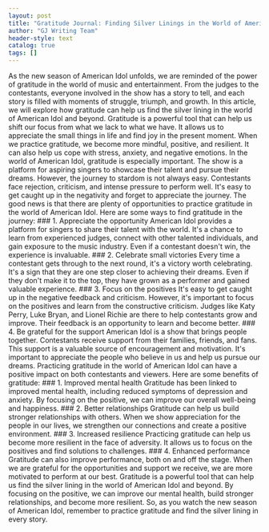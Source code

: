 ```yaml
---
layout: post
title: "Gratitude Journal: Finding Silver Linings in the World of American Idol"
author: "GJ Writing Team"
header-style: text
catalog: true
tags: []
---
```


As the new season of American Idol unfolds, we are reminded of the power of gratitude in the world of music and entertainment. From the judges to the contestants, everyone involved in the show has a story to tell, and each story is filled with moments of struggle, triumph, and growth. In this article, we will explore how gratitude can help us find the silver lining in the world of American Idol and beyond. Gratitude is a powerful tool that can help us shift our focus from what we lack to what we have. It allows us to appreciate the small things in life and find joy in the present moment. When we practice gratitude, we become more mindful, positive, and resilient. It can also help us cope with stress, anxiety, and negative emotions. In the world of American Idol, gratitude is especially important. The show is a platform for aspiring singers to showcase their talent and pursue their dreams. However, the journey to stardom is not always easy. Contestants face rejection, criticism, and intense pressure to perform well. It's easy to get caught up in the negativity and forget to appreciate the journey. The good news is that there are plenty of opportunities to practice gratitude in the world of American Idol. Here are some ways to find gratitude in the journey: ### 1. Appreciate the opportunity American Idol provides a platform for singers to share their talent with the world. It's a chance to learn from experienced judges, connect with other talented individuals, and gain exposure to the music industry. Even if a contestant doesn't win, the experience is invaluable. ### 2. Celebrate small victories Every time a contestant gets through to the next round, it's a victory worth celebrating. It's a sign that they are one step closer to achieving their dreams. Even if they don't make it to the top, they have grown as a performer and gained valuable experience. ### 3. Focus on the positives It's easy to get caught up in the negative feedback and criticism. However, it's important to focus on the positives and learn from the constructive criticism. Judges like Katy Perry, Luke Bryan, and Lionel Richie are there to help contestants grow and improve. Their feedback is an opportunity to learn and become better. ### 4. Be grateful for the support American Idol is a show that brings people together. Contestants receive support from their families, friends, and fans. This support is a valuable source of encouragement and motivation. It's important to appreciate the people who believe in us and help us pursue our dreams. Practicing gratitude in the world of American Idol can have a positive impact on both contestants and viewers. Here are some benefits of gratitude: ### 1. Improved mental health Gratitude has been linked to improved mental health, including reduced symptoms of depression and anxiety. By focusing on the positive, we can improve our overall well-being and happiness. ### 2. Better relationships Gratitude can help us build stronger relationships with others. When we show appreciation for the people in our lives, we strengthen our connections and create a positive environment. ### 3. Increased resilience Practicing gratitude can help us become more resilient in the face of adversity. It allows us to focus on the positives and find solutions to challenges. ### 4. Enhanced performance Gratitude can also improve performance, both on and off the stage. When we are grateful for the opportunities and support we receive, we are more motivated to perform at our best. Gratitude is a powerful tool that can help us find the silver lining in the world of American Idol and beyond. By focusing on the positive, we can improve our mental health, build stronger relationships, and become more resilient. So, as you watch the new season of American Idol, remember to practice gratitude and find the silver lining in every story.